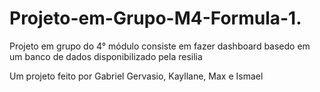 # Projeto-em-Grupo-M4-Formula-1.
<p> Projeto em grupo do 4° módulo consiste em fazer dashboard basedo em um banco de dados 
disponibilizado pela resilia</p>


<p> Um projeto feito por Gabriel Gervasio, Kayllane, Max e Ismael</P>
